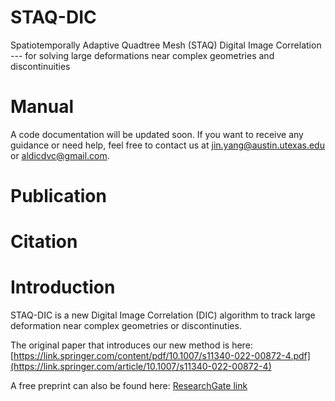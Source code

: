 # STAQ-DIC
Spatiotemporally Adaptive Quadtree Mesh (STAQ) Digital Image Correlation 
--- for solving large deformations near complex geometries and discontinuities

# Manual
A code documentation will be updated soon. If you want to receive any guidance or need help, feel free to contact us at  jin.yang@austin.utexas.edu  or  aldicdvc@gmail.com. 

# Publication

# Citation

# Introduction
STAQ-DIC is a new Digital Image Correlation (DIC) algorithm to track large deformation near complex geometries or discontinuties. 

The original paper that introduces our new method is here: [https://link.springer.com/content/pdf/10.1007/s11340-022-00872-4.pdf](https://link.springer.com/article/10.1007/s11340-022-00872-4)

A free preprint can also be found here: [ResearchGate link](https://www.researchgate.net/publication/360938310_SpatioTemporally_Adaptive_Quadtree_mesh_STAQ_Digital_Image_Correlation_for_resolving_large_deformations_around_complex_geometries_and_discontinuities)

